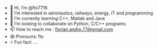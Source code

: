 - 👋 Hi, I’m @flo7716
- 👀 I’m interested in aeronautics, railways, energy, IT and programming
- 🌱 I’m currently learning C++, Matlab and Java
- 💞️ I’m looking to collaborate on Python, C/C++ programs
- 📫 How to reach me : florian.andre.77@gmail.com
- 😄 Pronouns: flo
- ⚡ Fun fact: ...

<!---
flo7716/flo7716 is a ✨ special ✨ repository because its `README.md` (this file) appears on your GitHub profile.
You can click the Preview link to take a look at your changes.
--->
